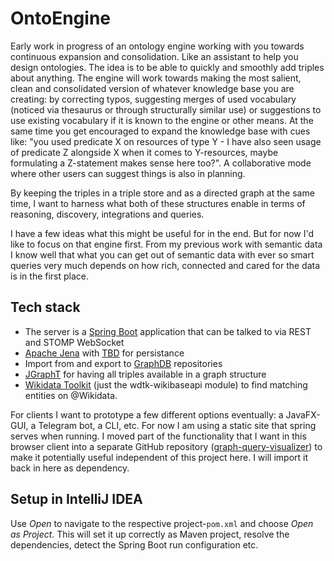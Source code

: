 # OntoEngine

Early work in progress of an ontology engine working with you towards continuous expansion and consolidation. Like an assistant to help you design ontologies. The idea is to be able to quickly and smoothly add triples about anything. The engine will work towards making the most salient, clean and consolidated version of whatever knowledge base you are creating: by correcting typos, suggesting merges of used vocabulary (noticed via thesaurus or through structurally similar use) or suggestions to use existing vocabulary if it is known to the engine or other means. At the same time you get encouraged to expand the knowledge base with cues like: "you used predicate X on resources of type Y - I have also seen usage of predicate Z alongside X when it comes to Y-resources, maybe formulating a Z-statement makes sense here too?". A collaborative mode where other users can suggest things is also in planning.

By keeping the triples in a triple store and as a directed graph at the same time, I want to harness what both of these structures enable in terms of reasoning, discovery, integrations and queries.

I have a few ideas what this might be useful for in the end. But for now I'd like to focus on that engine first. From my previous work with semantic data I know well that what you can get out of semantic data with ever so smart queries very much depends on how rich, connected and cared for the data is in the first place.

## Tech stack

- The server is a [Spring Boot](https://spring.io/projects/spring-boot) application that can be talked to via REST and STOMP WebSocket
- [Apache Jena](https://jena.apache.org/) with [TBD](https://jena.apache.org/documentation/tdb/) for persistance
- Import from and export to [GraphDB](https://graphdb.ontotext.com/) repositories
- [JGraphT](https://jgrapht.org/) for having all triples available in a graph structure
- [Wikidata Toolkit](https://github.com/Wikidata/Wikidata-Toolkit) (just the wdtk-wikibaseapi module) to find matching entities on @Wikidata.

For clients I want to prototype a few different options eventually: a JavaFX-GUI, a Telegram bot, a CLI, etc. For now I am using a static site that spring serves when running. I moved part of the functionality that I want in this browser client into a separate GitHub repository ([graph-query-visualizer](https://github.com/benjaminaaron/graph-query-visualizer)) to make it potentially useful independent of this project here. I will import it back in here as dependency.

## Setup in IntelliJ IDEA

Use *Open* to navigate to the respective project-`pom.xml` and choose *Open as Project*. This will set it up correctly as Maven project, resolve the dependencies, detect the Spring Boot run configuration etc.
